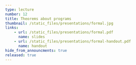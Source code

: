 ```yaml
---
type: lecture
number: 12
title: Theorems about programs
thumbnail: /static_files/presentations/formal.jpg
links:
    - url: /static_files/presentations/formal.pdf
      name: slides
    - url: /static_files/presentations/formal-handout.pdf
      name: handout
hide_from_announcments: true
released: true
---
```

